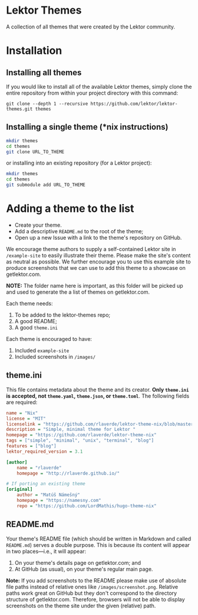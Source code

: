 
# Lektor Themes

A collection of all themes that were created by the Lektor community.

# Installation

## Installing all themes

If you would like to install all of the available Lektor themes, simply clone the entire repository from within your project directory with this command:

    git clone --depth 1 --recursive https://github.com/lektor/lektor-themes.git themes

## Installing a single theme (*nix instructions)

```bash
mkdir themes
cd themes
git clone URL_TO_THEME
```

or installing into an existing repository (for a Lektor project):

```bash
mkdir themes
cd themes
git submodule add URL_TO_THEME
```

# Adding a theme to the list

* Create your theme.
* Add a descriptive `README.md` to the root of the theme;
* Open up a new Issue with a link to the theme's repository on GitHub.

We encourage theme authors to supply a self-contained Lektor site in `/example-site` to easily illustrate their theme. Please make the site's content as neutral as possible. We further encourage you to use this example site to produce screenshots that we can use to add this theme to a showcase on getlektor.com.

**NOTE:** The folder name here is important, as this folder will be picked up and used to generate the a list of themes on getlektor.com.

Each theme needs:

1. To be added to the lektor-themes repo;
1. A good README;
1. A good `theme.ini`

Each theme is encouraged to have:

1. Included `example-site`
1. Included screenshots in `/images/`

## theme.ini

This file contains metadata about the theme and its creator. **Only `theme.ini` is accepted, not `theme.yaml`, `theme.json`, or `theme.toml`**. The following fields are required:

```ini
name = "Nix"
license = "MIT"
licenselink = "https://github.com/rlaverde/lektor-theme-nix/blob/master/LICENSE.md"
description = "Simple, minimal theme for Lektor "
homepage = "https://github.com/rlaverde/lektor-theme-nix"
tags = ["simple", "minimal", "unix", "terminal", "blog"]
features = ["blog"]
lektor_required_version = 3.1

[author]
    name = "rlaverde"
    homepage = "http://rlaverde.github.io/"

# If porting an existing theme
[original]
    author = "Matúš Námešný"
    homepage = "https://namesny.com"
    repo = "https://github.com/LordMathis/hugo-theme-nix"
```

## README.md

Your theme's README file
(which should be written in Markdown and called `README.md`)
serves a double purpose.
This is because its content will appear in two places&mdash;i.e., it will appear:

1. On your theme's details page on getlektor.com; and
1. At GitHub (as usual), on your theme's regular main page.

**Note:** If you add screenshots to the README please make use of absolute file paths instead of relative ones like `/images/screenshot.png`. Relative paths work great on GitHub but they don't correspond to the directory structure of getlektor.com. Therefore, browsers will not be able to display screenshots on the theme site under the given (relative) path.
